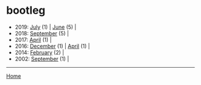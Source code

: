 # bootleg

  * 2019: 
      [July](./bootleg-2019-07.md) (1) | 
      [June](./bootleg-2019-06.md) (5) | 
  * 2018: 
      [September](./bootleg-2018-09.md) (5) | 
  * 2017: 
      [April](./bootleg-2017-04.md) (1) | 
  * 2016: 
      [December](./bootleg-2016-12.md) (1) | 
      [April](./bootleg-2016-04.md) (1) | 
  * 2014: 
      [February](./bootleg-2014-02.md) (2) | 
  * 2002: 
      [September](./bootleg-2002-09.md) (1) | 

----

[Home](../)

